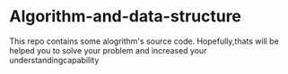 # Algorithm-and-data-structure

This repo contains some alogrithm's source code.
Hopefully,thats will be helped you to solve your
problem and increased your understandingcapability

